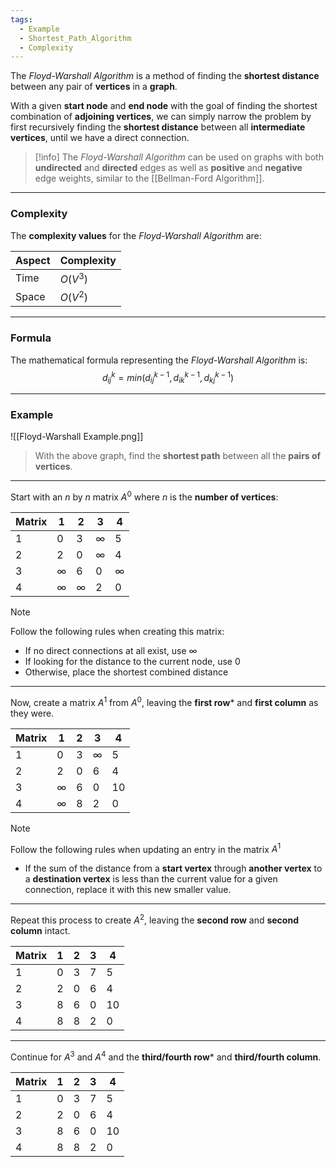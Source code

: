 ```yaml
---
tags:
  - Example
  - Shortest_Path_Algorithm
  - Complexity
---
```

The _Floyd-Warshall Algorithm_ is a method of finding the **shortest distance** between any pair of **vertices** in a **graph**.

With a given **start node** and **end node** with the goal of finding the shortest combination of **adjoining vertices**, we can simply narrow the problem by first recursively finding the **shortest distance** between all **intermediate vertices**, until we have a direct connection.

> [!info]
> The _Floyd-Warshall Algorithm_ can be used on graphs with both **undirected** and **directed** edges as well as **positive** and **negative** edge weights, similar to the [[Bellman-Ford Algorithm]].

---
### Complexity
The **complexity values** for the _Floyd-Warshall Algorithm_ are:

| Aspect | Complexity |
| ------ | ---------- |
| Time   | $O(V^3)$   |
| Space  | $O(V^2)$   |

---
### Formula
The mathematical formula representing the _Floyd-Warshall Algorithm_ is:
$$d^k_{ij} = min (d^{k-1}_{ij}, d^{k-1}_{ik}, d^{k-1}_{kj})$$

---
### Example
![[Floyd-Warshall Example.png]]

> With the above graph, find the **shortest path** between all the **pairs of vertices**.

---
Start with an $n$ by $n$ matrix $A^0$ where $n$ is the **number of vertices**:

| Matrix | $1$      | $2$      | $3$      | $4$      |
| ------ | -------- | -------- | -------- | -------- |
| $1$    | $0$      | $3$      | $\infty$ | $5$      |
| $2$    | $2$      | $0$      | $\infty$ | $4$      |
| $3$    | $\infty$ | $6$      | $0$      | $\infty$ |
| $4$    | $\infty$ | $\infty$ | $2$      | $0$      |

> [!note]
> Follow the following rules when creating this matrix:
> - If no direct connections at all exist, use $\infty$
> - If looking for the distance to the current node, use $0$
> - Otherwise, place the shortest combined distance

---
Now, create a matrix $A^1$ from $A^0$, leaving the **first row*** and **first column** as they were.

| Matrix | $1$      | $2$ | $3$      | $4$  |
| ------ | -------- | --- | -------- | ---- |
| $1$    | $0$      | $3$ | $\infty$ | $5$  |
| $2$    | $2$      | $0$ | $6$      | $4$  |
| $3$    | $\infty$ | $6$ | $0$      | $10$ |
| $4$    | $\infty$ | $8$ | $2$      | $0$  |

> [!note]
> Follow the following rules when updating an entry in the matrix $A^1$
> - If the sum of the distance from a **start vertex** through **another vertex** to a **destination vertex** is less than the current value for a given connection, replace it with this new smaller value.

---
Repeat this process to create $A^2$, leaving the **second row** and **second column** intact.

| Matrix | $1$ | $2$ | $3$ | $4$  |
| ------ | --- | --- | --- | ---- |
| $1$    | $0$ | $3$ | $7$ | $5$  |
| $2$    | $2$ | $0$ | $6$ | $4$  |
| $3$    | $8$ | $6$ | $0$ | $10$ |
| $4$    | $8$ | $8$ | $2$ | $0$  |

---
Continue for $A^3$ and $A^4$ and the **third/fourth row*** and **third/fourth column**.

| Matrix | $1$ | $2$ | $3$ | $4$  |
| ------ | --- | --- | --- | ---- |
| $1$    | $0$ | $3$ | $7$ | $5$  |
| $2$    | $2$ | $0$ | $6$ | $4$  |
| $3$    | $8$ | $6$ | $0$ | $10$ |
| $4$    | $8$ | $8$ | $2$ | $0$  |
